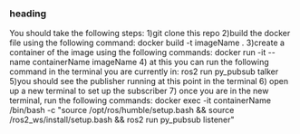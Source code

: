### heading

You should take the following steps:
1)git clone this repo
2)build the docker file using the following command:
    docker build -t imageName .
3)create a container of the image using the following commands:
    docker run -it --name containerName imageName
4) at this you can run the following command in the terminal you are currently in: 
    ros2 run py_pubsub talker
5)you should see the publisher running at this point in the terminal
6) open up a new terminal to set up the subscriber
7) once you are in the new terminal, run the following commands:
   docker exec -it containerName /bin/bash -c "source /opt/ros/humble/setup.bash && source /ros2_ws/install/setup.bash && ros2 run py_pubsub listener"
